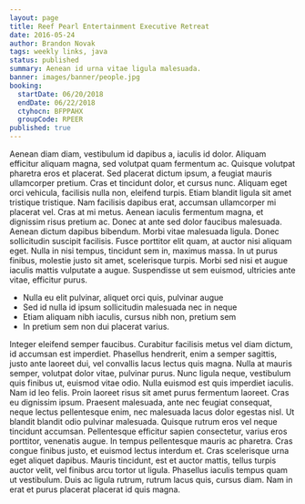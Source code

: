 ```yaml
---
layout: page
title: Reef Pearl Entertainment Executive Retreat
date: 2016-05-24
author: Brandon Novak
tags: weekly links, java
status: published
summary: Aenean id urna vitae ligula malesuada.
banner: images/banner/people.jpg
booking:
  startDate: 06/20/2018
  endDate: 06/22/2018
  ctyhocn: BFPPAHX
  groupCode: RPEER
published: true
---
```

Aenean diam diam, vestibulum id dapibus a, iaculis id dolor. Aliquam efficitur aliquam magna, sed volutpat quam fermentum ac. Quisque volutpat pharetra eros et placerat. Sed placerat dictum ipsum, a feugiat mauris ullamcorper pretium. Cras et tincidunt dolor, et cursus nunc. Aliquam eget orci vehicula, facilisis nulla non, eleifend turpis. Etiam blandit ligula sit amet tristique tristique. Nam facilisis dapibus erat, accumsan ullamcorper mi placerat vel.
Cras at mi metus. Aenean iaculis fermentum magna, et dignissim risus pretium ac. Donec at ante sed dolor faucibus malesuada. Aenean dictum dapibus bibendum. Morbi vitae malesuada ligula. Donec sollicitudin suscipit facilisis. Fusce porttitor elit quam, at auctor nisi aliquam eget. Nulla in nisi tempus, tincidunt sem in, maximus massa. In ut purus finibus, molestie justo sit amet, scelerisque turpis. Morbi sed nisi et augue iaculis mattis vulputate a augue. Suspendisse ut sem euismod, ultricies ante vitae, efficitur purus.

* Nulla eu elit pulvinar, aliquet orci quis, pulvinar augue
* Sed id nulla id ipsum sollicitudin malesuada nec in neque
* Etiam aliquam nibh iaculis, cursus nibh non, pretium sem
* In pretium sem non dui placerat varius.

Integer eleifend semper faucibus. Curabitur facilisis metus vel diam dictum, id accumsan est imperdiet. Phasellus hendrerit, enim a semper sagittis, justo ante laoreet dui, vel convallis lacus lectus quis magna. Nulla at mauris semper, volutpat dolor vitae, pulvinar purus. Nunc ligula neque, vestibulum quis finibus ut, euismod vitae odio. Nulla euismod est quis imperdiet iaculis. Nam id leo felis.
Proin laoreet risus sit amet purus fermentum laoreet. Cras eu dignissim ipsum. Praesent malesuada, ante nec feugiat consequat, neque lectus pellentesque enim, nec malesuada lacus dolor egestas nisl. Ut blandit blandit odio pulvinar malesuada. Quisque rutrum eros vel neque tincidunt accumsan. Pellentesque efficitur sapien consectetur, varius eros porttitor, venenatis augue. In tempus pellentesque mauris ac pharetra. Cras congue finibus justo, et euismod lectus interdum et. Cras scelerisque urna eget aliquet dapibus. Mauris tincidunt, est et auctor mattis, tellus turpis auctor velit, vel finibus arcu tortor ut ligula. Phasellus iaculis tempus quam ut vestibulum. Duis ac ligula rutrum, rutrum lacus quis, cursus diam. Nam in erat et purus placerat placerat id quis magna.
